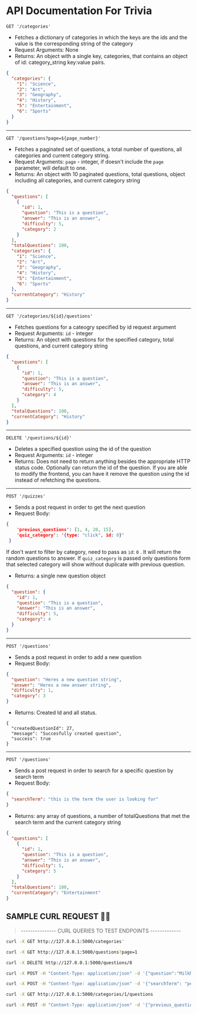 # API Documentation For Trivia




`GET '/categories'`

- Fetches a dictionary of categories in which the keys are the ids and the value is the corresponding string of the category
- Request Arguments: None
- Returns: An object with a single key, categories, that contains an object of id: category_string key:value pairs.

```json
{
  "categories": {
    "1": "Science",
    "2": "Art",
    "3": "Geography",
    "4": "History",
    "5": "Entertainment",
    "6": "Sports"
  }
}
```

---

`GET '/questions?page=${page_number}'`

- Fetches a paginated set of questions, a total number of questions, all categories and current category string.
- Request Arguments: `page` - integer, if doesn't include the `page` parameter, will default to one.
- Returns: An object with 10 paginated questions, total questions, object including all categories, and current category string

```json
{
  "questions": [
    {
      "id": 1,
      "question": "This is a question",
      "answer": "This is an answer",
      "difficulty": 5,
      "category": 2
    }
  ],
  "totalQuestions": 100,
  "categories": {
    "1": "Science",
    "2": "Art",
    "3": "Geography",
    "4": "History",
    "5": "Entertainment",
    "6": "Sports"
  },
  "currentCategory": "History"
}
```

---

`GET '/categories/${id}/questions'`

- Fetches questions for a cateogry specified by id request argument
- Request Arguments: `id` - integer
- Returns: An object with questions for the specified category, total questions, and current category string

```json
{
  "questions": [
    {
      "id": 1,
      "question": "This is a question",
      "answer": "This is an answer",
      "difficulty": 5,
      "category": 4
    }
  ],
  "totalQuestions": 100,
  "currentCategory": "History"
}
```

---

`DELETE '/questions/${id}'`

- Deletes a specified question using the id of the question
- Request Arguments: `id` - integer
- Returns: Does not need to return anything besides the appropriate HTTP status code. Optionally can return the id of the question. If you are able to modify the frontend, you can have it remove the question using the id instead of refetching the questions.

---

`POST '/quizzes'`

- Sends a post request in order to get the next question
- Request Body:

```json
{
    'previous_questions': [1, 4, 20, 15],
	'quiz_category': '{type: "click", id: 0}'
 }
```
If don't want to filter by category, need to pass as `id`: `0` . It will return the random questions to answer. If `quiz_category` is passed only questions form that selected category will show without duplicate with previous question.

- Returns: a single new question object

```json
{
  "question": {
    "id": 1,
    "question": "This is a question",
    "answer": "This is an answer",
    "difficulty": 5,
    "category": 4
  }
}
```

---

`POST '/questions'`

- Sends a post request in order to add a new question
- Request Body:

```json
{
  "question": "Heres a new question string",
  "answer": "Heres a new answer string",
  "difficulty": 1,
  "category": 3
}
```

- Returns: 
Created Id and all status.
```
{
  "createdQuestionId": 27, 
  "message": "Succesfully created question", 
  "success": true
}

```
---

`POST '/questions'`

- Sends a post request in order to search for a specific question by search term
- Request Body:

```json
{
  "searchTerm": "this is the term the user is looking for"
}
```

- Returns: any array of questions, a number of totalQuestions that met the search term and the current category string

```json
{
  "questions": [
    {
      "id": 1,
      "question": "This is a question",
      "answer": "This is an answer",
      "difficulty": 5,
      "category": 5
    }
  ],
  "totalQuestions": 100,
  "currentCategory": "Entertainment"
}
```

## SAMPLE CURL REQUEST 🕵️‍♀️
> --------------- CURL QUERIES TO TEST ENDPOINTS -------------

```bash
curl -X GET http://127.0.0.1:5000/categories'
````

```bash
curl -X GET http://127.0.0.1:5000/questions?page=1
````

```bash
curl -X DELETE http://127.0.0.1:5000/questions/8 
````

```bash
curl -X POST -H "Content-Type: application/json" -d '{"question":"MilkMocha Country of origin", "answer":"Indonesia", "category":"5", "difficulty":"2"}' http://127.0.0.1:5000/questions 
````

```bash
curl -X POST -H "Content-Type: application/json" -d '{"searchTerm": "peanut butter"}' http://127.0.0.1:5000/questions 
````

```bash
curl -X GET http://127.0.0.1:5000/categories/1/questions 
````

```bash
curl -X POST -H "Content-Type: application/json" -d '{"previous_questions": [2, 4], "quiz_category": {"id": 1, "type":"Science"} }' http://127.0.0.1:5000/quizzes 
````

